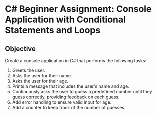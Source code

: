 # C# Beginner Assignment: Console Application with Conditional Statements and Loops

## Objective
Create a console application in C# that performs the following tasks:
1. Greets the user.
2. Asks the user for their name.
3. Asks the user for their age.
4. Prints a message that includes the user's name and age.
5. Continuously asks the user to guess a predefined number until they guess correctly, providing feedback on each guess.
6. Add error handling to ensure valid input for age.
7. Add a counter to keep track of the number of guesses.
